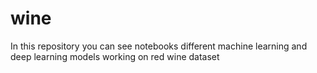 # wine
In this repository you can see notebooks different machine learning and deep learning models working on red wine dataset
